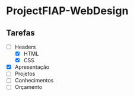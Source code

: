 # ProjectFIAP-WebDesign
## Tarefas

- [ ] Headers
    - [x] HTML
    - [x] CSS
- [x] Apresentação
- [ ] Projetos
- [ ] Conhecimentos
- [ ] Orçamento